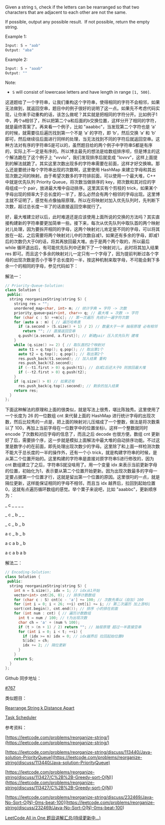 Given a string `S`, check if the letters can be rearranged so that two characters that are adjacent to each other are not the same.

If possible, output any possible result.  If not possible, return the empty string.

Example 1:

```cpp
Input: S = "aab"
Output: "aba"
```

Example 2:

```cpp
Input: S = "aaab"
Output: ""
```

Note:

- `S` will consist of lowercase letters and have length in range `[1, 500]`.

这道题给了一个字符串，让我们重构这个字符串，使得相同的字符不会相邻，如果无法做到，就返回空串，题目中的例子很好的说明了这一点。如果先不考虑代码实现，让你来手动重构的话，该怎么做呢？其实就是把相同的字符分开。比如例子1中，两个a相邻了，所以把第二个a和后面的b交换位置，这样分开了相同的字符，就是最终答案了。再来看一个例子，比如 "aaabbc"，当发现第二个字符也是 ‘a’ 的时候，就需要往后遍历找到第一个不是 ‘a’ 的字符，即 ‘b’，然后交换 ‘a’ 和 ‘b’ 即可，然后继续往后面进行同样的处理，当无法找到不同的字符后就返回空串。这种方法对有序的字符串S是可以的，虽然题目给的两个例子中字符串S都是有序的，实际上不一定是有序的。所以博主最先的想法是给数组排序呗，但是博主的这个解法跪在了这个例子上 "vvvlo"，我们发现排序后就变成 "lovvv"，这样上面提到的解法就跪了。其实这里次数出现多的字符串需要在前面，这样才好交换嘛。那么还是要统计每个字符串出现的次数啊，这里使用 HashMap 来建立字母和其出现次数之间的映射。由于希望次数多的字符排前面，可以使用一个最大堆，C++ 中就是优先队列 Priority Queue，将次数当做排序的 key，把次数和其对应的字母组成一个 pair，放进最大堆中自动排序。这里其实有个剪枝的 trick，如果某个字母出现的频率大于总长度的一半了，那么必然会有两个相邻的字母出现。这里博主就不证明了，感觉有点像抽屉原理。所以在将映射对加入优先队列时，先判断下次数，超过总长度一半了的话直接返回空串就行了。

好，最大堆建立好以后，此时难道还是应该使用上面所说的交换的方法吗？其实直接构建新的字符串要更加简单一些。接下来，每次从优先队列中取队首的两个映射对儿处理，因为要拆开相同的字母，这两个映射对儿肯定是不同的字母，可以将其放在一起，之后需要将两个映射对儿中的次数自减1，如果还有多余的字母，即减1后的次数仍大于0的话，将其再放回最大堆。由于是两个两个取的，所以最后 while 循环退出后，有可能优先队列中还剩下了一个映射对儿，此时将其加入结果 res 即可。而且这个多余的映射对儿一定只有一个字母了，因为提前判断过各个字母的出现次数是否小于等于总长度的一半，按这种机制来取字母，不可能会剩下多余一个的相同的字母，参见代码如下：

解法一：

```cpp
// Priority-Queue-Solution:
class Solution {
 public:
  string reorganizeString(string S) {
    string res = "";
    unordered_map<char, int> m; // 统计字典 = 字符 -> 次数
    priority_queue<pair<int, char>> q; // 最大堆 = 次数 -> 字符
    for (char c : S) ++m[c]; // 第一次遍历 先统计一遍字符次数
    for (auto a : m) { // 遍历哈希表
      if (a.second > (S.size() + 1) / 2) // 数量大于一半 抽屉原理 必有相邻
        return ""; // 直接返回空串
      q.push({a.second, a.first}); // 新建pair 压入优先队列 建堆
    }
    while (q.size() >= 2) { // 取队首的2个映射对
      auto t1 = q.top(); q.pop(); // 取出第1个
      auto t2 = q.top(); q.pop(); // 取出第2个
      res.push_back(t1.second); // 加入结果 重构
      res.push_back(t2.second);
      if (--t1.first > 0) q.push(t1); // 自减1后还大于0 则放回最大堆
      if (--t2.first > 0) q.push(t2);
    }
    if (q.size() > 0) // 如果还有
      res.push_back(q.top().second); // 剩余的加入结果
    return res;
  }
};
```

下面这种解法的原理和上面的很类似，就是写法上很秀，堪比陈独秀。这里使用了一个长度为 26 的一位数组 cnt 来代替上面的 HashMap 进行统计字母的出现次数，然后比较秀的一点是，把上面的映射对儿压缩成了一个整数，做法是将次数乘以了 100，再加上当前字母在一位数字中的位置坐标i，这样一个整数就同时 encode 了次数和对应字母的信息了，而且之后 decode 也很方便。数组 cnt 更新好了后，需要排个序，这一步就是模拟上面解法中最大堆的自动排序功能。不过这里是数字小的在前面，即先处理出现次数少的字母。这里除了和上面一样检测次数不能大于总长度的一半的操作外，还有一个小 trick，就是构建字符串的时候，是从第二个位置开始的。这里构建的字符串是直接对原字符串S进行修改的，因为 cnt 数组建立了之后，字符串S就没啥用了。用一个变量 idx 来表示当前更新字母的位置，初始化为1，表示要从第二个位置开始更新。因为出现次数最多的字母一定要占据第一个位置才行，这就是留出第一个位置的原因。这里很叼的一点，就是隔位更新，这样能保证相同的字母不相邻，而且当 idx 越界后，拉回到起始位置0，这就有点遍历循环数组的感觉。举个栗子来说吧，比如 "aaabbc"，更新顺序为：

\_ c _ _ _ \_

\_ c _ b _ \_

\_ c _ b _ b

a c _ b _ b

a c a b _ b

a c a b a b

解法二：

```cpp
// Encoding-Solution:
class Solution {
 public:
  string reorganizeString(string S) {
    int n = S.size(), idx = 1; // idx从1开始
    vector<int> cnt(26, 0); // 排序计数数组
    for (char c : S) cnt[c - 'a'] += 100; // 次数先乘以（自加）100
    for (int i = 0; i < 26; ++i) cnt[i] += i; // 第二次遍历 加上游标i
    sort(cnt.begin(), cnt.end()); // 排序 小的排在前面
    for (int num : cnt) { // 遍历计数数组
      int t = num / 100; // t为出现次数
      char ch = 'a' + (num % 100);
      if (t > (n + 1) / 2) return ""; // 抽屉原理 超过一半直接空串
      for (int i = 0; i < t; ++i) {
        if (idx >= n) idx = 0; // idx越界后 拉回起始位置0
        S[idx] = ch;
        idx += 2; // 隔位更新
      }
    }
    return S;
  }
};
```

Github 同步地址：

[#767](https://github.com/grandyang/leetcode/issues/767)

类似题目：

[Rearrange String k Distance Apart](http://www.cnblogs.com/grandyang/p/5586009.html)

[Task Scheduler](http://www.cnblogs.com/grandyang/p/7098764.html)

参考资料：

[https://leetcode.com/problems/reorganize-string/](https://leetcode.com/problems/reorganize-string/)

[https://leetcode.com/problems/reorganize-string/discuss/113440/Java-solution-PriorityQueue](https://leetcode.com/problems/reorganize-string/discuss/113440/Java-solution-PriorityQueue)

[](<https://leetcode.com/problems/reorganize-string/discuss/113427/C%2B%2B-Greedy-sort-O(N)>)[https://leetcode.com/problems/reorganize-string/discuss/113427/C%2B%2B-Greedy-sort-O(N)](<https://leetcode.com/problems/reorganize-string/discuss/113427/C%2B%2B-Greedy-sort-O(N)>)

[](<https://leetcode.com/problems/reorganize-string/discuss/232469/Java-No-Sort-O(N)-0ms-beat-100>)[https://leetcode.com/problems/reorganize-string/discuss/232469/Java-No-Sort-O(N)-0ms-beat-100](<https://leetcode.com/problems/reorganize-string/discuss/232469/Java-No-Sort-O(N)-0ms-beat-100>)

[LeetCode All in One 题目讲解汇总(持续更新中...)](http://www.cnblogs.com/grandyang/p/4606334.html)
